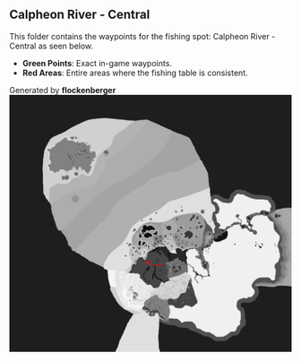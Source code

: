 ## Calpheon River - Central
This folder contains the waypoints for the fishing spot: Calpheon River - Central as seen below.

- **Green Points**: Exact in-game waypoints.
- **Red Areas**: Entire areas where the fishing table is consistent.

Generated by **flockenberger**
![by_flockenberger](./Preview.png)